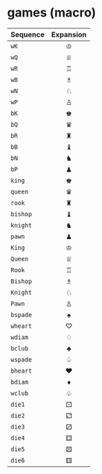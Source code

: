 
# games (macro)
| Sequence | Expansion |
| :------- | :-------: |
| ``wK`` | ♔ |
| ``wQ`` | ♕ |
| ``wR`` | ♖ |
| ``wB`` | ♗ |
| ``wN`` | ♘ |
| ``wP`` | ♙ |
| ``bK`` | ♚ |
| ``bQ`` | ♛ |
| ``bR`` | ♜ |
| ``bB`` | ♝ |
| ``bN`` | ♞ |
| ``bP`` | ♟ |
| ``king`` | ♚ |
| ``queen`` | ♛ |
| ``rook`` | ♜ |
| ``bishop`` | ♝ |
| ``knight`` | ♞ |
| ``pawn`` | ♟ |
| ``King`` | ♔ |
| ``Queen`` | ♕ |
| ``Rook`` | ♖ |
| ``Bishop`` | ♗ |
| ``Knight`` | ♘ |
| ``Pawn`` | ♙ |
| ``bspade`` | ♠ |
| ``wheart`` | ♡ |
| ``wdiam`` | ♢ |
| ``bclub`` | ♣ |
| ``wspade`` | ♤ |
| ``bheart`` | ♥ |
| ``bdiam`` | ♦ |
| ``wclub`` | ♧ |
| ``die1`` | ⚀ |
| ``die2`` | ⚁ |
| ``die3`` | ⚂ |
| ``die4`` | ⚃ |
| ``die5`` | ⚄ |
| ``die6`` | ⚅ |
